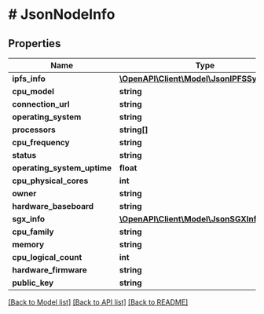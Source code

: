 # # JsonNodeInfo

## Properties

Name | Type | Description | Notes
------------ | ------------- | ------------- | -------------
**ipfs_info** | [**\OpenAPI\Client\Model\JsonIPFSSystemInfo**](JsonIPFSSystemInfo.md) |  | [optional]
**cpu_model** | **string** |  | [optional]
**connection_url** | **string** |  | [optional]
**operating_system** | **string** |  | [optional]
**processors** | **string[]** |  | [optional]
**cpu_frequency** | **string** |  | [optional]
**status** | **string** |  | [optional]
**operating_system_uptime** | **float** |  | [optional]
**cpu_physical_cores** | **int** |  | [optional]
**owner** | **string** |  | [optional]
**hardware_baseboard** | **string** |  | [optional]
**sgx_info** | [**\OpenAPI\Client\Model\JsonSGXInfo**](JsonSGXInfo.md) |  | [optional]
**cpu_family** | **string** |  | [optional]
**memory** | **string** |  | [optional]
**cpu_logical_count** | **int** |  | [optional]
**hardware_firmware** | **string** |  | [optional]
**public_key** | **string** |  | [optional]

[[Back to Model list]](../../README.md#models) [[Back to API list]](../../README.md#endpoints) [[Back to README]](../../README.md)
